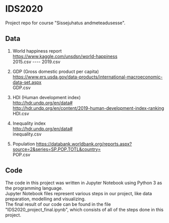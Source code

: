 # IDS2020
Project repo for course "Sissejuhatus andmeteadusesse".

## Data
1) World happiness report  
https://www.kaggle.com/unsdsn/world-happiness  
2015.csv ---- 2019.csv

2) GDP (Gross domestic product per capita)  
https://www.ers.usda.gov/data-products/international-macroeconomic-data-set.aspx  
GDP.csv

3) HDI (Human development index)  
http://hdr.undp.org/en/data#  
http://hdr.undp.org/en/content/2019-human-development-index-ranking  
HDI.csv

4) Inequality index  
http://hdr.undp.org/en/data#   
inequality.csv

5) Population
https://databank.worldbank.org/reports.aspx?source=2&series=SP.POP.TOTL&country=  
POP.csv  

## Code

The code in this project was written in Jupyter Notebook using Python 3 as the programming language.  
Jupyter Notebook files represent various steps in our project, like data preparation, modelling and visualizing.  
The final result of our code can be found in the file "IDS2020_project_final.ipynb", which consists of all of the steps done in this project.  

